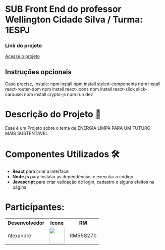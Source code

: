 <h1>SUB Front End do professor  Wellington Cidade Silva / Turma: 1ESPJ </h1>

<h3>Link do projeto</h3>

<p><a href="https://sub-front-end.vercel.app/" target="_blank" rel="noopener noreferrer">Acesse o projeto</a></p>


## Instruções opcionais
Caso precise, instale:
npm install
npm install styled-components
npm install react-router-dom
npm install react-icons
npm install react-slick slick-carousel
npm install crypto-js
npm run dev


<h1>Descrição do Projeto 📝</h1>

<p> Esse é um Projeto sobre o tema de ENERGIA LIMPA PARA UM FUTURO MAIS SUSTENTÁVEL </h1>

<h1>Componentes Utilizados 🛠️</h1>
<ul>
<li><b>React</b> para criar a interface</li>
<li><b>Node.js</b> para instalar as dependências e executar o código</li>
<li><b>Javascript</b> para criar validação de login, cadastro e alguns efeitos na página</li>
</ul>



# Participantes:

<table>
  
<tr>
<th>Desenvolvedor</th>
<th>Icone</th>
<th>RM</th>
</tr>

<tr>
<td>Alexandre </td>
<td><a href="https://github.com/alefaria577"><img src="https://avatars.githubusercontent.com/u/132949575?v=4" height="50" style="max-width: 100%;"></a></td>
<td>RM558270</td>
 </tr>
